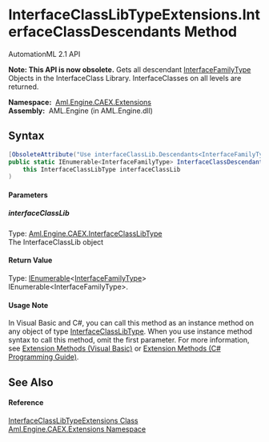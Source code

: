 InterfaceClassLibTypeExtensions.InterfaceClassDescendants Method
================================================================
AutomationML 2.1 API

**Note: This API is now obsolete.**
Gets all descendant [InterfaceFamilyType][1] Objects in the InterfaceClass Library. InterfaceClasses on all levels are returned.

  **Namespace:**  [Aml.Engine.CAEX.Extensions][2]  
  **Assembly:**  AML.Engine (in AML.Engine.dll)

Syntax
------

```csharp
[ObsoleteAttribute("Use interfaceClassLib.Descendants<InterfaceFamilyType> instead.")]
public static IEnumerable<InterfaceFamilyType> InterfaceClassDescendants(
	this InterfaceClassLibType interfaceClassLib
)
```

#### Parameters

##### *interfaceClassLib*
Type: [Aml.Engine.CAEX.InterfaceClassLibType][3]  
The InterfaceClassLib object

#### Return Value
Type: [IEnumerable][4]&lt;[InterfaceFamilyType][1]>  
IEnumerable&lt;InterfaceFamilyType>.
#### Usage Note
In Visual Basic and C#, you can call this method as an instance method on any object of type [InterfaceClassLibType][3]. When you use instance method syntax to call this method, omit the first parameter. For more information, see [Extension Methods (Visual Basic)][5] or [Extension Methods (C# Programming Guide)][6].

See Also
--------

#### Reference
[InterfaceClassLibTypeExtensions Class][7]  
[Aml.Engine.CAEX.Extensions Namespace][2]  

[1]: ../../Aml.Engine.CAEX/InterfaceFamilyType/README.md
[2]: ../README.md
[3]: ../../Aml.Engine.CAEX/InterfaceClassLibType/README.md
[4]: https://docs.microsoft.com/dotnet/api/system.collections.generic.ienumerable-1
[5]: https://docs.microsoft.com/dotnet/visual-basic/programming-guide/language-features/procedures/extension-methods
[6]: https://docs.microsoft.com/dotnet/csharp/programming-guide/classes-and-structs/extension-methods
[7]: README.md
[8]: https://www.automationml.org
[9]: ../../icons/logoShade.png